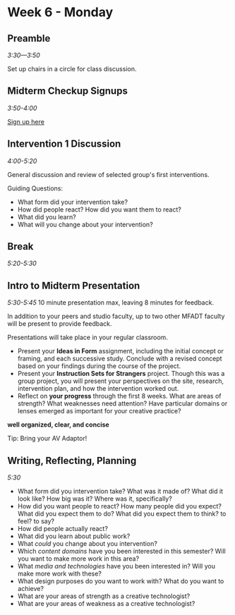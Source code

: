 # Week 6 - Monday

## Preamble
*3:30—3:50*

Set up chairs in a circle for class discussion.

## Midterm Checkup Signups
*3:50-4:00*

[Sign up here](https://docs.google.com/a/newschool.edu/spreadsheets/d/1StO7rA7lCzgpaVGzsGn4wKeOb8-YR9yJPtJ8hZ8HbQA/edit?usp=sharing)

## Intervention 1 Discussion
*4:00-5:20*

General discussion and review of selected group's first interventions.

Guiding Questions:

- What form did your intervention take?
- How did people react? How did you want them to react?
- What did you learn?
- What will you change about your intervention?

## Break
*5:20-5:30*

## Intro to Midterm Presentation
*5:30-5:45*
10 minute presentation max, leaving 8 minutes for feedback. 

In addition to your peers and studio faculty, up to two other MFADT faculty will be present to provide feedback.

Presentations will take place in your regular classroom.


- Present your **Ideas in Form** assignment, including the initial concept or framing, and each successive study. Conclude with a revised concept based on your findings during the course of the project.
- Present your **Instruction Sets for Strangers** project. Though this was a group project, you will present your perspectives on the site, research, intervention plan, and how the intervention worked out.
- Reflect on **your progress** through the first 8 weeks. What are areas of strength? What weaknesses need attention? Have particular domains or lenses emerged as important for your creative practice?

**well organized, clear, and concise**


Tip: Bring your AV Adaptor!


## Writing, Reflecting, Planning
*5:30*


- What form did you intervention take? What was it made of? What did it look like? How big was it? Where was it, specifically?
- How did you want people to react? How many people did you expect? What did you expect them to do? What did you expect them to think? to feel? to say?
- How did people actually react?
- What did you learn about public work?
- What *could* you change about you intervention?
- Which *content domains* have you been interested in this semester? Will you want to make more work in this area?
- What *media and technologies* have you been interested in? Will you make more work with these?
- What design purposes do you want to work with? What do you want to achieve?
- What are your areas of strength as a creative technologist?
- What are your areas of weakness as a creative technologist?





<!-- Research | &nbsp;
--- | ---
Skeches | Fix Ideas
Studies | Discover Ideas
Prototypes | Test Ideas -->




